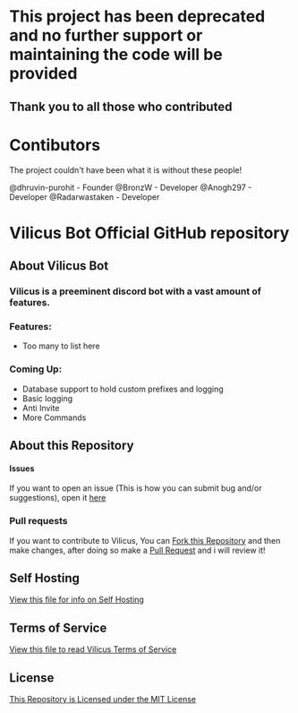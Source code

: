 # This project has been deprecated and no further support or maintaining the code will be provided
## Thank you to all those who contributed

# Contibutors

The project couldn't have been what it is without these people!

@dhruvin-purohit - Founder
@BronzW - Developer
@Anogh297 - Developer
@Radarwastaken - Developer

# **Vilicus Bot** Official GitHub repository

## About Vilicus Bot

### Vilicus is a preeminent discord bot with a vast amount of features.

### Features:
* Too many to list here

### Coming Up:
* Database support to hold custom prefixes and logging
* Basic logging
* Anti Invite
* More Commands

## About this Repository

#### Issues
If you want to open an issue (This is how you can submit bug and/or suggestions), open it [here](https://github.com/Vilicus-Bot/Vilicus/issues/new "Open an Issue")

### Pull requests
If you want to contribute to Vilicus, You can [Fork this Repository](https://github.com/Vilicus-Bot/Vilicus/fork "Fork this repository") and then make changes, after doing so make a [Pull Request](https://github.com/Vilicus-Bot/vilicus/pulls "Create a Pull Request") and i will review it!

## Self Hosting
[View this file for info on Self Hosting](SelfHosting.md "View file")

## Terms of Service
[View this file to read Vilicus Terms of Service](TermsOfService.md)

## License
[This Repository is Licensed under the MIT License](LICENSE "View License")
